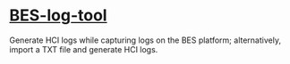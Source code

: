 # [BES-log-tool](https://github.com/ChengKunZJ/BES-log-tool)



Generate HCI logs while capturing logs on the BES platform; alternatively, import a TXT file and generate HCI logs.